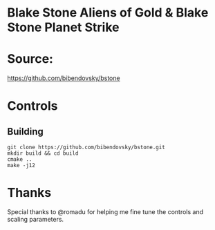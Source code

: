 # Blake Stone Aliens of Gold & Blake Stone Planet Strike

# Source: 

https://github.com/bibendovsky/bstone

# Controls



 
## Building

```
git clone https://github.com/bibendovsky/bstone.git
mkdir build && cd build
cmake .. 
make -j12

```


# Thanks
Special thanks to @romadu for helping me fine tune the controls and scaling parameters.

